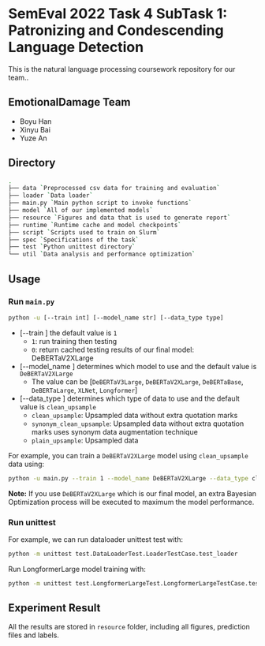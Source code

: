 # SemEval 2022 Task 4 SubTask 1: Patronizing and Condescending Language Detection
This is the natural language processing coursework repository for our team.. 

## EmotionalDamage Team
- Boyu Han
- Xinyu Bai
- Yuze An

## Directory

```bash
.
├── data `Preprocessed csv data for training and evaluation`
├── loader `Data loader`
├── main.py `Main python script to invoke functions`
├── model `All of our implemented models`
├── resource `Figures and data that is used to generate report`
├── runtime `Runtime cache and model checkpoints`
├── script `Scripts used to train on Slurm`
├── spec `Specifications of the task`
├── test `Python unittest directory`
└── util `Data analysis and performance optimization`
```

## Usage
### Run `main.py`
```bash
python -u [--train int] [--model_name str] [--data_type type]
```
* [--train ] the default value is `1`
  * `1`: run training then testing 
  * `0`: return cached testing results of our final model: DeBERTaV2XLarge
* [--model_name ] determines which model to use and the default value is `DeBERTaV2XLarge`
  * The value can be [`DeBERTaV3Large`, `DeBERTaV2XLarge`, `DeBERTaBase`, `DeBERTaLarge`, `XLNet`, `Longformer`]
* [--data_type ] determines which type of data to use and the default value is `clean_upsample`
  * `clean_upsample`: Upsampled data without extra quotation marks
  * `synonym_clean_upsample`: Upsampled data without extra quotation marks uses synonym data augmentation technique
  * `plain_upsample`: Upsampled data

For example, you can train a `DeBERTaV2XLarge` model using `clean_upsample` data using:
```bash
python -u main.py --train 1 --model_name DeBERTaV2XLarge --data_type clean_upsample
```
**Note:** If you use `DeBERTaV2XLarge` which is our final model, an extra Bayesian 
Optimization process will be executed to maximum the model performance.
### Run unittest
For example, we can run dataloader unittest test with:
```bash
python -m unittest test.DataLoaderTest.LoaderTestCase.test_loader
```
Run LongformerLarge model training with:
```bash
python -m unittest test.LongformerLargeTest.LongformerLargeTestCase.test_train
```

## Experiment Result
All the results are stored in `resource` folder, including all figures, prediction files and labels.
